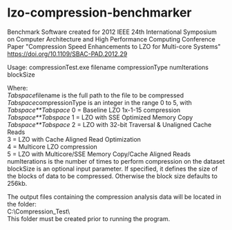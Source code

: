# lzo-compression-benchmarker
Benchmark Software created for 2012 IEEE 24th International Symposium on Computer Architecture and High Performance Computing Conference Paper "Compression Speed Enhancements to LZO for Multi-core Systems"  
https://doi.org/10.1109/SBAC-PAD.2012.29  



Usage:  compressionTest.exe filename compressionType numIterations blockSize  

Where:  
*Tabspace*filename is the full path to the file to be compressed  
*Tabspace*compressionType is an integer in the range 0 to 5, with  
*Tabspace**Tabspace* 0 = Baseline LZO 1x-1-15 compression  
*Tabspace**Tabspace* 1 = LZO with SSE Optimized Memory Copy  
*Tabspace**Tabspace* 2 = LZO with 32-bit Traversal & Unaligned Cache Reads  
        3 = LZO with Cache Aligned Read Optimization  
        4 = Multicore LZO compression  
        5 = LZO with Multicore/SSE Memory Copy/Cache Aligned Reads  
     numIterations is the number of times to perform compression on the dataset  
     blockSize is an optional input parameter.  If specified, it defines the size of the          blocks of data to be compressed.  Otherwise the block size defaults to 256kb.  

The output files containing the compression analysis data will be located in the folder:  
    C:\Compression_Test\  
This folder must be created prior to running the program.  

